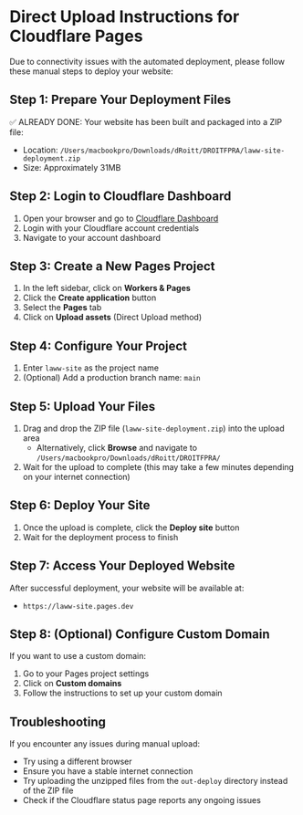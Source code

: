 # Direct Upload Instructions for Cloudflare Pages

Due to connectivity issues with the automated deployment, please follow these manual steps to deploy your website:

## Step 1: Prepare Your Deployment Files

✅ ALREADY DONE: Your website has been built and packaged into a ZIP file:
- Location: `/Users/macbookpro/Downloads/dRoitt/DROITFPRA/laww-site-deployment.zip`
- Size: Approximately 31MB

## Step 2: Login to Cloudflare Dashboard

1. Open your browser and go to [Cloudflare Dashboard](https://dash.cloudflare.com/)
2. Login with your Cloudflare account credentials
3. Navigate to your account dashboard

## Step 3: Create a New Pages Project

1. In the left sidebar, click on **Workers & Pages**
2. Click the **Create application** button
3. Select the **Pages** tab
4. Click on **Upload assets** (Direct Upload method)

## Step 4: Configure Your Project

1. Enter `laww-site` as the project name
2. (Optional) Add a production branch name: `main`

## Step 5: Upload Your Files

1. Drag and drop the ZIP file (`laww-site-deployment.zip`) into the upload area
   - Alternatively, click **Browse** and navigate to `/Users/macbookpro/Downloads/dRoitt/DROITFPRA/`
2. Wait for the upload to complete (this may take a few minutes depending on your internet connection)

## Step 6: Deploy Your Site

1. Once the upload is complete, click the **Deploy site** button
2. Wait for the deployment process to finish

## Step 7: Access Your Deployed Website

After successful deployment, your website will be available at:
- `https://laww-site.pages.dev`

## Step 8: (Optional) Configure Custom Domain

If you want to use a custom domain:
1. Go to your Pages project settings
2. Click on **Custom domains**
3. Follow the instructions to set up your custom domain

## Troubleshooting

If you encounter any issues during manual upload:
- Try using a different browser
- Ensure you have a stable internet connection
- Try uploading the unzipped files from the `out-deploy` directory instead of the ZIP file
- Check if the Cloudflare status page reports any ongoing issues 